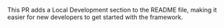 This PR adds a Local Development section to the README file, making it easier for new developers to get started with the framework.
